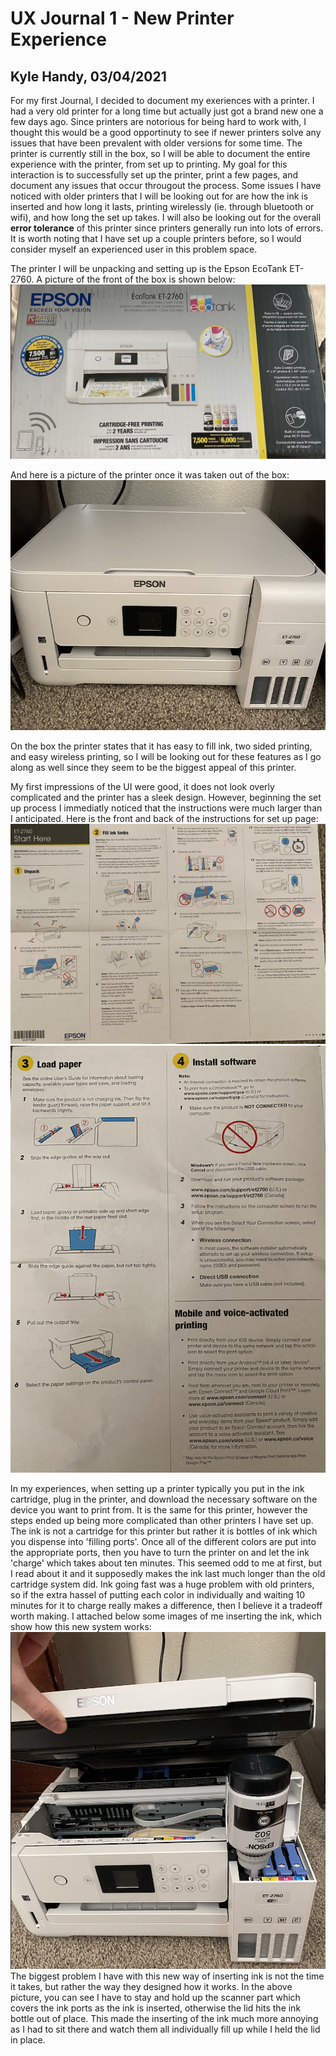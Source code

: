 # UX Journal 1 - New Printer Experience

## Kyle Handy, 03/04/2021

For my first Journal, I decided to document my exeriences with a printer. I had a very old printer for a long time but actually just got a brand new one a few days ago. Since printers are notorious for being hard to work with, I thought this would be a good opportinuty to see if newer printers solve any issues that have been prevalent with older versions for some time. The printer is currently still in the box, so I will be able to document the entire experience with the printer, from set up to printing. My goal for this interaction is to successfully set up the printer, print a few pages, and document any issues that occur througout the process. Some issues I have noticed with older printers that I will be looking out for are how the ink is inserted and how long it lasts, printing wirelessly (ie. through bluetooth or wifi), and how long the set up takes. I will also be looking out for the overall **error tolerance** of this printer since printers generally run into lots of errors. It is worth noting that I have set up a couple printers before, so I would consider myself an experienced user in this problem space.
  
The printer I will be unpacking and setting up is the Epson EcoTank ET-2760. A picture of the front of the box is shown below:
![alt text](https://github.com/UsabilityEngineering/ux-portfolio-khandy7/blob/master/UX_Journal1/Front_box.png?raw=true)

And here is a picture of the printer once it was taken out of the box:
![alt text](https://github.com/UsabilityEngineering/ux-portfolio-khandy7/blob/master/UX_Journal1/printer.png?raw=true)

On the box the printer states that it has easy to fill ink, two sided printing, and easy wireless printing, so I will be looking out for these features as I go along as well since they seem to be the biggest appeal of this printer.

My first impressions of the UI were good, it does not look overly complicated and the printer has a sleek design. However, beginning the set up process I immediatly noticed that the instructions were much larger than I anticipated. Here is the front and back of the instructions for set up page:
![alt text](https://github.com/UsabilityEngineering/ux-portfolio-khandy7/blob/master/UX_Journal1/front_page.png?raw=true)
![alt text](https://github.com/UsabilityEngineering/ux-portfolio-khandy7/blob/master/UX_Journal1/back_page.png?raw=true)

In my experiences, when setting up a printer typically you put in the ink cartridge, plug in the printer, and download the necessary software on the device you want to print from. It is the same for this printer, however the steps ended up being more complicated than other printers I have set up. The ink is not a cartridge for this printer but rather it is bottles of ink which you dispense into 'filling ports'. Once all of the different colors are put into the appropriate ports, then you have to turn the printer on and let the ink 'charge' which takes about ten minutes. This seemed odd to me at first, but I read about it and it supposedly makes the ink last much longer than the old cartridge system did. Ink going fast was a huge problem with old printers, so if the extra hassel of putting each color in individually and waiting 10 minutes for it to charge really makes a difference, then I believe it a tradeoff worth making. I attached below some images of me inserting the ink, which show how this new system works: 
![alt text](https://github.com/UsabilityEngineering/ux-portfolio-khandy7/blob/master/UX_Journal1/inserting_ink.png?raw=true)
The biggest problem I have with this new way of inserting ink is not the time it takes, but rather the way they designed how it works. In the above picture, you can see I have to stay and hold up the scanner part which covers the ink ports as the ink is inserted, otherwise the lid hits the ink bottle out of place. This made the inserting of the ink much more annoying as I had to sit there and watch them all individually fill up while I held the lid in place. 
